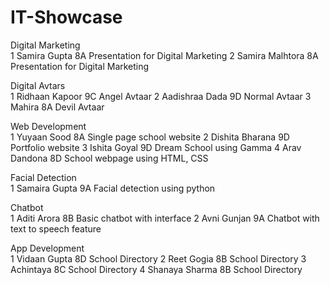 # IT-Showcase
Digital Marketing			
1	Samira Gupta	8A	Presentation for Digital Marketing
2	Samira  Malhtora	8A	Presentation for Digital Marketing

Digital Avtars			
1	Ridhaan Kapoor	9C	Angel Avtaar
2	Aadishraa Dada	9D	Normal Avtaar
3	Mahira	8A	Devil Avtaar
			
Web Development			
1	Yuyaan Sood	8A	Single page school website
2	Dishita Bharana	9D	Portfolio website
3	Ishita Goyal	9D	Dream School using Gamma
4	Arav Dandona	8D	School webpage using HTML, CSS
			
Facial Detection			
1	Samaira Gupta	9A	Facial detection using python
			
Chatbot			
1	Aditi Arora	8B	Basic chatbot with interface
2	Avni Gunjan	9A	Chatbot with text to speech feature
			
App Development			
1	Vidaan Gupta	8D	School Directory
2	Reet Gogia	8B	School Directory
3	Achintaya	8C	School Directory
4	Shanaya Sharma	8B	School Directory
			
